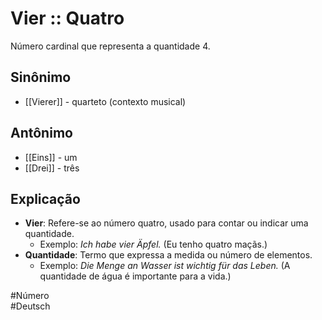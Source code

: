 # Vier :: Quatro
Número cardinal que representa a quantidade 4.

## Sinônimo
- [[Vierer]] - quarteto (contexto musical)

## Antônimo
- [[Eins]] - um  
- [[Drei]] - três  

## Explicação
- **Vier**: Refere-se ao número quatro, usado para contar ou indicar uma quantidade.
  - Exemplo: *Ich habe vier Äpfel.* (Eu tenho quatro maçãs.)
- **Quantidade**: Termo que expressa a medida ou número de elementos.
  - Exemplo: *Die Menge an Wasser ist wichtig für das Leben.* (A quantidade de água é importante para a vida.)
  
#Número  
#Deutsch